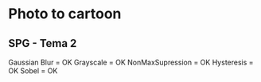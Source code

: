 # Photo to cartoon

## SPG - Tema 2


Gaussian Blur = OK
Grayscale = OK
NonMaxSupression = OK
Hysteresis = OK
Sobel = OK